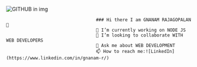 ![GITHUB in img](https://github.com/gnanamr18/gnanamr18/assets/121059807/e996d716-19be-4e30-949f-961fd515a641)


                                      ### Hi there I am GNANAM RAJAGOPALAN 👋
                                      🔭 I’m currently working on NODE JS
                                      👯 I’m looking to collaborate WITH WEB DEVELOPERS
                                      💬 Ask me about WEB DEVELOPMENT
                                      📫 How to reach me:![LinkedIn](https://www.linkedin.com/in/gnanam-r/)




